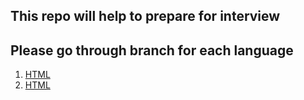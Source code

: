 ## This repo will help to prepare for interview

## Please go through branch for each language

1. [HTML](https://github.com/alalUDDIN123/interview_preparation/tree/html)
2. [HTML](https://github.com/alalUDDIN123/interview_preparation/tree/css)